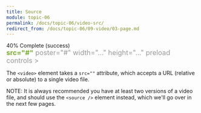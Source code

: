 ```yaml
---
title: Source
module: topic-06
permalink: /docs/topic-06/video-src/
redirect_from: /docs/topic-06/09-video/03-page.md
---
```


<div class="divider-heading"></div>

<div class="panel panel-success">
  <div class="progress" style="margin-bottom: 0; border-bottom-left-radius: 0; border-bottom-right-radius: 0;">
    <div class="progress-bar progress-bar-success progress-bar-striped" role="progressbar" aria-valuenow="40" aria-valuemin="0" aria-valuemax="100" style="width: 40%">
      <span class="sr-only">40% Complete (success)</span>
    </div>
  </div>
  <div class="panel-body">
    <p style="font-size: large; margin: 0;"><span style="color: #999"><video</span> <span style="color: #79AF33; font-weight: bold;">src="#"</span> <span style="color: #999">poster="#" width="..." height="..." preload controls ></video></span></p>
  </div>
</div>

The `<video>` element takes a `src=""` attribute, which accepts a URL (relative or absolute) to a single video file.

<span class="label label-info">NOTE:</span> It is always recommended you have at least two versions of a video file, and should use the `<source />` element instead, which we'll go over in the next few pages.
